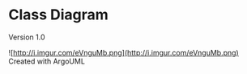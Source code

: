 # Class Diagram #
Version 1.0

![http://i.imgur.com/eVnguMb.png](http://i.imgur.com/eVnguMb.png)
Created with ArgoUML